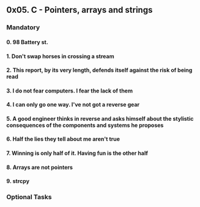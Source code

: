 ## 0x05. C - Pointers, arrays and strings 
### Mandatory
#### 0. 98 Battery st.
#### 1. Don't swap horses in crossing a stream
#### 2. This report, by its very length, defends itself against the risk of being read
#### 3. I do not fear computers. I fear the lack of them
#### 4. I can only go one way. I've not got a reverse gear
#### 5. A good engineer thinks in reverse and asks himself about the stylistic consequences of the components and systems he proposes
#### 6. Half the lies they tell about me aren't true
#### 7. Winning is only half of it. Having fun is the other half
#### 8. Arrays are not pointers
#### 9. strcpy


### Optional Tasks
####   
